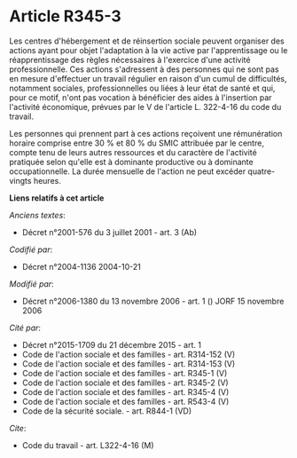 # Article R345-3

Les centres d'hébergement et de réinsertion sociale peuvent organiser des actions ayant pour objet l'adaptation à la vie
active par l'apprentissage ou le réapprentissage des règles nécessaires à l'exercice d'une activité professionnelle. Ces
actions s'adressent à des personnes qui ne sont pas en mesure d'effectuer un travail régulier en raison d'un cumul de
difficultés, notamment sociales, professionnelles ou liées à leur état de santé et qui, pour ce motif, n'ont pas vocation à
bénéficier des aides à l'insertion par l'activité économique, prévues par le V de l'article L. 322-4-16 du code du travail.

Les personnes qui prennent part à ces actions reçoivent une rémunération horaire comprise entre 30 % et 80 % du SMIC
attribuée par le centre, compte tenu de leurs autres ressources et du caractère de l'activité pratiquée selon qu'elle est à
dominante productive ou à dominante occupationnelle. La durée mensuelle de l'action ne peut excéder quatre-vingts heures.

**Liens relatifs à cet article**

_Anciens textes_:

  - Décret n°2001-576 du 3 juillet 2001 - art. 3 (Ab)

_Codifié par_:

  - Décret n°2004-1136 2004-10-21

_Modifié par_:

  - Décret n°2006-1380 du 13 novembre 2006 - art. 1 () JORF 15 novembre 2006

_Cité par_:

  - Décret n°2015-1709 du 21 décembre 2015 - art. 1
  - Code de l'action sociale et des familles - art. R314-152 (V)
  - Code de l'action sociale et des familles - art. R314-153 (V)
  - Code de l'action sociale et des familles - art. R345-1 (V)
  - Code de l'action sociale et des familles - art. R345-2 (V)
  - Code de l'action sociale et des familles - art. R345-4 (V)
  - Code de l'action sociale et des familles - art. R543-4 (V)
  - Code de la sécurité sociale. - art. R844-1 (VD)

_Cite_:

  - Code du travail - art. L322-4-16 (M)
